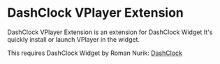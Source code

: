 DashClock VPlayer Extension
===========================

DashClock VPlayer Extension is an extension for DashClock Widget It's quickly install or launch VPlayer in the widget.

This requires DashClock Widget by Roman Nurik: [DashClock][1]

[1]: https://play.google.com/store/apps/details?id=net.nurik.roman.dashclock